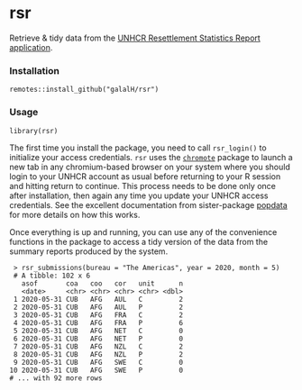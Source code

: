# rsr
Retrieve &amp; tidy data from the [UNHCR Resettlement Statistics Report application](https://rsr.unhcr.org).

### Installation

    remotes::install_github("galalH/rsr")

### Usage

    library(rsr)

The first time you install the package, you need to call `rsr_login()` to initialize your access credentials. `rsr` uses the [`chromote`](https://github.com/rstudio/chromote) package to launch a new tab in any chromium-based browser on your system where you should login to your UNHCR account as usual before returning to your R session and hitting return to continue. This process needs to be done only once after installation, then again any time you update your UNHCR access credentials. See the excellent documentation from sister-package [popdata](https://github.com/PopulationStatistics/popdata/#using-the-popdata-package) for more details on how this works.

Once everything is up and running, you can use any of the convenience functions in the package to access a tidy version of the data from the summary reports produced by the system.

     > rsr_submissions(bureau = "The Americas", year = 2020, month = 5)
     # A tibble: 102 x 6
       asof       coa   coo   cor   unit      n
       <date>     <chr> <chr> <chr> <chr> <dbl>
     1 2020-05-31 CUB   AFG   AUL   C         2
     2 2020-05-31 CUB   AFG   AUL   P         2
     3 2020-05-31 CUB   AFG   FRA   C         2
     4 2020-05-31 CUB   AFG   FRA   P         6
     5 2020-05-31 CUB   AFG   NET   C         0
     6 2020-05-31 CUB   AFG   NET   P         0
     7 2020-05-31 CUB   AFG   NZL   C         2
     8 2020-05-31 CUB   AFG   NZL   P         2
     9 2020-05-31 CUB   AFG   SWE   C         0
    10 2020-05-31 CUB   AFG   SWE   P         0
    # ... with 92 more rows
